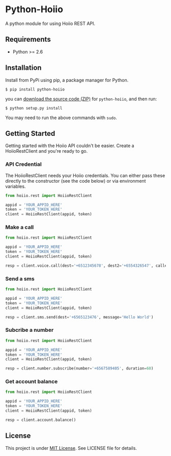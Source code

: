 # Python-Hoiio

A python module for using Hoiio REST API.

## Requirements

* Python >= 2.6

## Installation

Install from PyPi using pip, a package manager for Python.

```terminal    
$ pip install python-hoiio
```   
   
you can [download the source code (ZIP)](https://github.com/mickeyckm/python-hoiio/zipball/master "python-hoiio source code") for `python-hoiio`, and then run:

```terminal
$ python setup.py install
```

You may need to run the above commands with `sudo`.

## Getting Started

Getting started with the Hoiio API couldn't be easier. Create a HoiioRestClient and you're ready to go.

### API Credential

The HoiioRestClient needs your Hoiio credentials. You can either pass these directly to the constructor (see the code below) or via environment variables.

```python
from hoiio.rest import HoiioRestClient

appid = 'YOUR_APPID_HERE'
token = 'YOUR_TOKEN_HERE'
client = HoiioRestClient(appid, token)
```

### Make a call

```python
from hoiio.rest import HoiioRestClient

appid = 'YOUR_APPID_HERE'
token = 'YOUR_TOKEN_HERE'
client = HoiioRestClient(appid, token)

resp = client.voice.call(dest='+6512345678', dest2='+6554326547', caller_id='Hoiio')
```


### Send a sms

```python
from hoiio.rest import HoiioRestClient

appid = 'YOUR_APPID_HERE'
token = 'YOUR_TOKEN_HERE'
client = HoiioRestClient(appid, token)

resp = client.sms.send(dest='+6565123476', message='Hello World')
```

### Subcribe a number

```python
from hoiio.rest import HoiioRestClient

appid = 'YOUR_APPID_HERE'
token = 'YOUR_TOKEN_HERE'
client = HoiioRestClient(appid, token)

resp = client.number.subscribe(number='+6567589405', duration=60)
```

### Get account balance

```python
from hoiio.rest import HoiioRestClient

appid = 'YOUR_APPID_HERE'
token = 'YOUR_TOKEN_HERE'
client = HoiioRestClient(appid, token)

resp = client.account.balance()
```

## License

This project is under [MIT License](http://en.wikipedia.org/wiki/MIT_License).
See LICENSE file for details.




